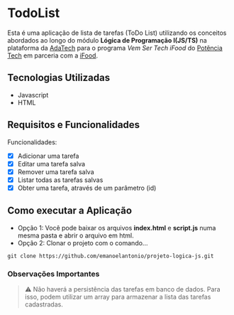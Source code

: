 # TodoList
Esta é uma aplicação de lista de tarefas (ToDo List) utilizando os conceitos abordados ao longo do módulo **Lógica de Programação I(JS/TS)** na plataforma da [AdaTech](https://ada.tech/) para o programa _Vem Ser Tech iFood_ do [Potência Tech](https://potenciatech.com.br/) em parceria com a [iFood](https://www.ifood.com.br/).

## Tecnologias Utilizadas

- Javascript
- HTML

## Requisitos e Funcionalidades
Funcionalidades:

- [x] Adicionar uma tarefa 
- [x] Editar uma tarefa salva 
- [x] Remover uma tarefa salva 
- [x] Listar todas as tarefas salvas 
- [x] Obter uma tarefa, através de um parâmetro (id) 

## Como executar a Aplicação
- Opção 1: Você pode baixar os arquivos **index.html** e **script.js** numa mesma pasta e abrir o arquivo em html.
- Opção 2: Clonar o projeto com o comando...
```
git clone https://github.com/emanoelantonio/projeto-logica-js.git
```

### Observações Importantes
>⚠️ Não haverá a persistência das tarefas em banco de dados. Para isso, podem utilizar um array para armazenar a lista das tarefas cadastradas.